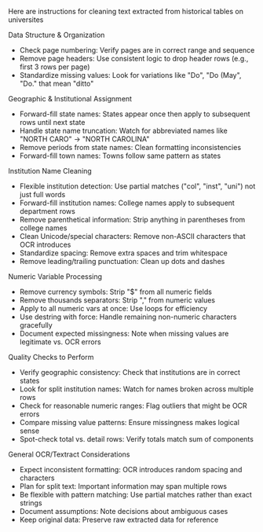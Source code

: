 Here are instructions for cleaning text extracted from historical tables on universites

Data Structure & Organization

  - Check page numbering: Verify pages are in correct range and sequence
  - Remove page headers: Use consistent logic to drop header rows (e.g.,
  first 3 rows per page)
  - Standardize missing values: Look for variations like "Do", "Do (May",
  "Do." that mean "ditto"

  Geographic & Institutional Assignment

  - Forward-fill state names: States appear once then apply to subsequent
  rows until next state
  - Handle state name truncation: Watch for abbreviated names like "NORTH
  CARO" → "NORTH CAROLINA"
  - Remove periods from state names: Clean formatting inconsistencies
  - Forward-fill town names: Towns follow same pattern as states

  Institution Name Cleaning

  - Flexible institution detection: Use partial matches ("col", "inst",
  "uni") not just full words
  - Forward-fill institution names: College names apply to subsequent
  department rows
  - Remove parenthetical information: Strip anything in parentheses from
  college names
  - Clean Unicode/special characters: Remove non-ASCII characters that OCR
  introduces
  - Standardize spacing: Remove extra spaces and trim whitespace
  - Remove leading/trailing punctuation: Clean up dots and dashes

  Numeric Variable Processing

  - Remove currency symbols: Strip "$" from all numeric fields
  - Remove thousands separators: Strip "," from numeric values
  - Apply to all numeric vars at once: Use loops for efficiency
  - Use destring with force: Handle remaining non-numeric characters
  gracefully
  - Document expected missingness: Note when missing values are legitimate
  vs. OCR errors

  Quality Checks to Perform

  - Verify geographic consistency: Check that institutions are in correct
  states
  - Look for split institution names: Watch for names broken across multiple
   rows
  - Check for reasonable numeric ranges: Flag outliers that might be OCR
  errors
  - Compare missing value patterns: Ensure missingness makes logical sense
  - Spot-check total vs. detail rows: Verify totals match sum of components

  General OCR/Textract Considerations

  - Expect inconsistent formatting: OCR introduces random spacing and
  characters
  - Plan for split text: Important information may span multiple rows
  - Be flexible with pattern matching: Use partial matches rather than exact
   strings
  - Document assumptions: Note decisions about ambiguous cases
  - Keep original data: Preserve raw extracted data for reference